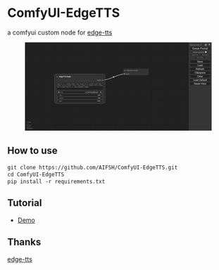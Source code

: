 # ComfyUI-EdgeTTS
a comfyui custom node for [edge-tts](https://github.com/rany2/edge-tts)
<div>
  <figure>
  <img alt='webpage' src="web.png?raw=true" width="600px"/>
  <figure>
</div>


## How to use
```
git clone https://github.com/AIFSH/ComfyUI-EdgeTTS.git
cd ComfyUI-EdgeTTS
pip install -r requirements.txt
```

## Tutorial
- [Demo]()

## Thanks
[edge-tts](https://github.com/rany2/edge-tts)